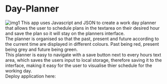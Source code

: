 # Day-Planner
![img1](https://user-images.githubusercontent.com/62285850/94047201-55bd1200-fe04-11ea-8efb-a83261d6e1d0.JPG)
This app uses Javascript and JSON to create a work day planner that allows the user to schedule plans in the textarea on their desired hour and save the plan so it will stay on the planners interface.
<br />
The planner is organised so that the past, present and future according to the current time are displayed in different colours. Past being red, present being grey and future being green.
<br />
This planner is easy to navigate with a save button next to every hours text area, which saves the users input to local storage, therefore saving it to the interface, making it easy for the user to visualise thier schedule for the working day.
<br />
Deploy application here: 
